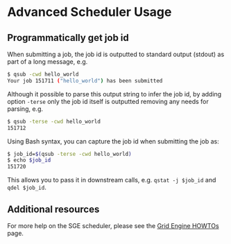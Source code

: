 # Advanced Scheduler Usage

## Programmatically get job id

When submitting a job, the job id is outputted to standard output (stdout) as part of a long message, e.g.

```sh
$ qsub -cwd hello_world
Your job 151711 ("hello_world") has been submitted
```

Although it possible to parse this output string to infer the job id, by adding option `-terse` only the job id itself is outputted removing any needs for parsing, e.g.

```sh
$ qsub -terse -cwd hello_world
151712
```

Using Bash syntax, you can capture the job id when submitting the job as:

```sh
$ job_id=$(qsub -terse -cwd hello_world)
$ echo $job_id
151720
```

This allows you to pass it in downstream calls, e.g. `qstat -j $job_id` and `qdel $job_id`.


## Additional resources

For more help on the SGE scheduler, please see the [Grid Engine HOWTOs] page.


[Grid Engine HOWTOs]: https://web.archive.org/web/https://arc.liv.ac.uk/SGE/howto/howto.html

